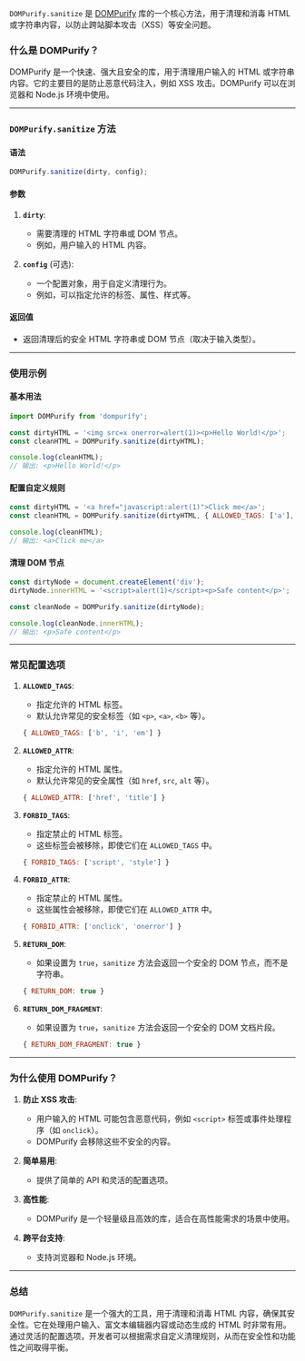 `DOMPurify.sanitize` 是 [DOMPurify](https://github.com/cure53/DOMPurify) 库的一个核心方法，用于清理和消毒 HTML 或字符串内容，以防止跨站脚本攻击（XSS）等安全问题。

### 什么是 DOMPurify？
DOMPurify 是一个快速、强大且安全的库，用于清理用户输入的 HTML 或字符串内容。它的主要目的是防止恶意代码注入，例如 XSS 攻击。DOMPurify 可以在浏览器和 Node.js 环境中使用。

---

### `DOMPurify.sanitize` 方法

#### 语法
```javascript
DOMPurify.sanitize(dirty, config);
```

#### 参数
1. **`dirty`**:
   - 需要清理的 HTML 字符串或 DOM 节点。
   - 例如，用户输入的 HTML 内容。

2. **`config`** (可选):
   - 一个配置对象，用于自定义清理行为。
   - 例如，可以指定允许的标签、属性、样式等。

#### 返回值
- 返回清理后的安全 HTML 字符串或 DOM 节点（取决于输入类型）。

---

### 使用示例

#### 基本用法
```javascript
import DOMPurify from 'dompurify';

const dirtyHTML = '<img src=x onerror=alert(1)><p>Hello World!</p>';
const cleanHTML = DOMPurify.sanitize(dirtyHTML);

console.log(cleanHTML);
// 输出: <p>Hello World!</p>
```

#### 配置自定义规则
```javascript
const dirtyHTML = '<a href="javascript:alert(1)">Click me</a>';
const cleanHTML = DOMPurify.sanitize(dirtyHTML, { ALLOWED_TAGS: ['a'], ALLOWED_ATTR: ['href'] });

console.log(cleanHTML);
// 输出: <a>Click me</a>
```

#### 清理 DOM 节点
```javascript
const dirtyNode = document.createElement('div');
dirtyNode.innerHTML = '<script>alert(1)</script><p>Safe content</p>';

const cleanNode = DOMPurify.sanitize(dirtyNode);

console.log(cleanNode.innerHTML);
// 输出: <p>Safe content</p>
```

---

### 常见配置选项

1. **`ALLOWED_TAGS`**:
   - 指定允许的 HTML 标签。
   - 默认允许常见的安全标签（如 `<p>`, `<a>`, `<b>` 等）。

   ```javascript
   { ALLOWED_TAGS: ['b', 'i', 'em'] }
   ```

2. **`ALLOWED_ATTR`**:
   - 指定允许的 HTML 属性。
   - 默认允许常见的安全属性（如 `href`, `src`, `alt` 等）。

   ```javascript
   { ALLOWED_ATTR: ['href', 'title'] }
   ```

3. **`FORBID_TAGS`**:
   - 指定禁止的 HTML 标签。
   - 这些标签会被移除，即使它们在 `ALLOWED_TAGS` 中。

   ```javascript
   { FORBID_TAGS: ['script', 'style'] }
   ```

4. **`FORBID_ATTR`**:
   - 指定禁止的 HTML 属性。
   - 这些属性会被移除，即使它们在 `ALLOWED_ATTR` 中。

   ```javascript
   { FORBID_ATTR: ['onclick', 'onerror'] }
   ```

5. **`RETURN_DOM`**:
   - 如果设置为 `true`，`sanitize` 方法会返回一个安全的 DOM 节点，而不是字符串。

   ```javascript
   { RETURN_DOM: true }
   ```

6. **`RETURN_DOM_FRAGMENT`**:
   - 如果设置为 `true`，`sanitize` 方法会返回一个安全的 DOM 文档片段。

   ```javascript
   { RETURN_DOM_FRAGMENT: true }
   ```

---

### 为什么使用 DOMPurify？

1. **防止 XSS 攻击**:
   - 用户输入的 HTML 可能包含恶意代码，例如 `<script>` 标签或事件处理程序（如 `onclick`）。
   - DOMPurify 会移除这些不安全的内容。

2. **简单易用**:
   - 提供了简单的 API 和灵活的配置选项。

3. **高性能**:
   - DOMPurify 是一个轻量级且高效的库，适合在高性能需求的场景中使用。

4. **跨平台支持**:
   - 支持浏览器和 Node.js 环境。

---

### 总结
`DOMPurify.sanitize` 是一个强大的工具，用于清理和消毒 HTML 内容，确保其安全性。它在处理用户输入、富文本编辑器内容或动态生成的 HTML 时非常有用。通过灵活的配置选项，开发者可以根据需求自定义清理规则，从而在安全性和功能性之间取得平衡。
